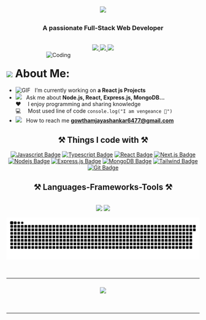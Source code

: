   
<h1 align="center">
    <img src="https://readme-typing-svg.herokuapp.com/?font=Righteous&size=35&center=true&vCenter=true&width=500&height=70&duration=4000&lines=Hi+There!+👋;+I'm+Gowtham!;" />
</h1>  
<h3 align="center">A passionate Full-Stack Web Developer</h3> 
<br/>
<div align="center">
  <a href="mailto:gowthamjayashankar6477@gmail.com"> 
    <img src="https://img.shields.io/badge/Gmail-333333?style=for-the-badge&logo=gmail&logoColor=red" />
  </a>
  <a href="https://www.linkedin.com/in/gowtham-j-1b177624b/" target="_blank">
    <img src="https://img.shields.io/badge/LinkedIn-0077B5?style=for-the-badge&logo=linkedin&logoColor=white" target="_blank" />
  </a>
    <a href="https://gowtham6477.github.io/Personal_portfolio/" target="_blank">
     <img src="https://img.shields.io/badge/Portfolio-FF5722?style=for-the-badge&logo=todoist&logoColor=white" target="_blank" /> 
    </a> 
</div>

 


 
<img align="right" alt="Coding" width="400" src="https://cdn.dribbble.com/users/1162077/screenshots/3848914/programmer.gif">

# <img align="center" src="https://emojis.slackmojis.com/emojis/images/1584726375/8272/blob-cool.gif?1584726375" width="28" /> About Me:
- <img alt="GIF" src="https://github.com/SP-XD/SP-XD/blob/main/images/Developer.gif" width="25" /> &nbsp; I’m currently working on **a React js Projects**
- <img src="https://github.com/SP-XD/SP-XD/blob/main/images/message.gif?raw=true" width="25" />&nbsp;&nbsp; Ask me about **Node.js, React, Express.js, MongoDB...** <br />
:hearts: &emsp;I enjoy programming and sharing knowledge <br />
:computer: &emsp;Most used line of code `console.log("I am vengeance 🦇")` <br />
- <img src="https://github.com/SP-XD/SP-XD/blob/main/images/letterbox.gif?raw=true" width="25" /> &nbsp; How to reach me **gowthamjayashankar6477@gmail.com**
<div align="center">
<h2 align="center">⚒️ Things I code with ⚒️</h2>

[![Javascript Badge](https://img.shields.io/badge/-Javascript-F0DB4F?style=for-the-badge&labelColor=black&logo=javascript&logoColor=F0DB4F)](#) [![Typescript Badge](https://img.shields.io/badge/-Typescript-007acc?style=for-the-badge&labelColor=black&logo=typescript&logoColor=007acc)](#) [![React Badge](https://img.shields.io/badge/-React-61DBFB?style=for-the-badge&labelColor=black&logo=react&logoColor=61DBFB)](#) [![Next.js Badge](https://img.shields.io/badge/next.js-000000?style=for-the-badge&logo=nextdotjs&logoColor=white)](#) [![Nodejs Badge](https://img.shields.io/badge/-Nodejs-3C873A?style=for-the-badge&labelColor=black&logo=node.js&logoColor=3C873A)](#) [![Express.js Badge](https://img.shields.io/badge/Express.js-000000?style=for-the-badge&logo=express&logoColor=white)](#) [![MongoDB Badge](https://img.shields.io/badge/MongoDB-4EA94B?style=for-the-badge&logo=mongodb&logoColor=white)](#) [![Tailwind Badge](https://img.shields.io/badge/Tailwind%20CSS-092749?style=for-the-badge&logo=tailwindcss&logoColor=06B6D4&labelColor=000000)](#)  [![Git Badge](https://img.shields.io/badge/Git-F05032?style=for-the-badge&logo=git&logoColor=white)](#)
 
 </div>
 

<h2 align="center">⚒️ Languages-Frameworks-Tools ⚒️</h2>
<br/>
<div align="center">
    <img src="https://skillicons.dev/icons?i=react,bootstrap,mui,html,css,vscode,github,tailwind,git" />
    <img src="https://skillicons.dev/icons?i=nodejs,javascript,express,mongodb,nextjs,vercel" /><br>
</div>
<p align="center">
  <img src="https://raw.githubusercontent.com/gowtham6477/gowtham6477/output/github-snake.svg" alt="Snake animation" />
</p>

<br/>
<hr/>

<h3 align="center">
    <img src="https://readme-typing-svg.herokuapp.com/?font=Righteous&size=25&center=true&vCenter=true&width=500&height=70&duration=4000&lines=Thanks+for+visiting!+✌️;+Shoot+me+a+message+on+Linkedin!;I'm+always+down+to+collab+:)">
</h3>

<br/>
<hr/>
